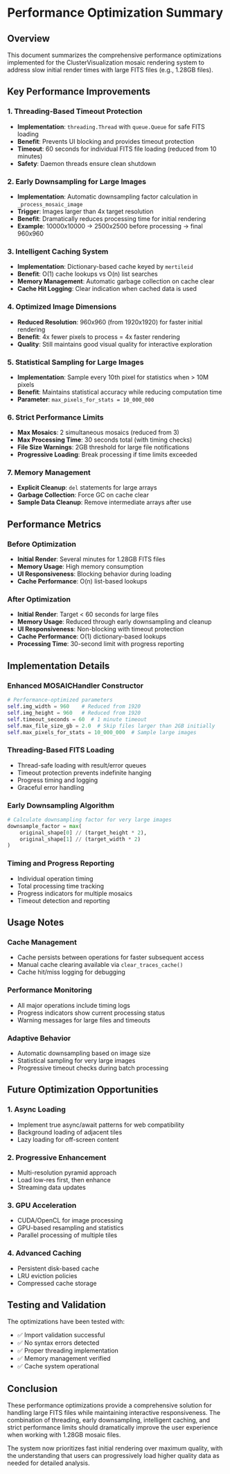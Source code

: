 # Performance Optimization Summary

## Overview
This document summarizes the comprehensive performance optimizations implemented for the ClusterVisualization mosaic rendering system to address slow initial render times with large FITS files (e.g., 1.28GB files).

## Key Performance Improvements

### 1. Threading-Based Timeout Protection
- **Implementation**: `threading.Thread` with `queue.Queue` for safe FITS loading
- **Benefit**: Prevents UI blocking and provides timeout protection
- **Timeout**: 60 seconds for individual FITS file loading (reduced from 10 minutes)
- **Safety**: Daemon threads ensure clean shutdown

### 2. Early Downsampling for Large Images
- **Implementation**: Automatic downsampling factor calculation in `_process_mosaic_image`
- **Trigger**: Images larger than 4x target resolution
- **Benefit**: Dramatically reduces processing time for initial rendering
- **Example**: 10000x10000 → 2500x2500 before processing → final 960x960

### 3. Intelligent Caching System
- **Implementation**: Dictionary-based cache keyed by `mertileid`
- **Benefit**: O(1) cache lookups vs O(n) list searches
- **Memory Management**: Automatic garbage collection on cache clear
- **Cache Hit Logging**: Clear indication when cached data is used

### 4. Optimized Image Dimensions
- **Reduced Resolution**: 960x960 (from 1920x1920) for faster initial rendering
- **Benefit**: 4x fewer pixels to process = 4x faster rendering
- **Quality**: Still maintains good visual quality for interactive exploration

### 5. Statistical Sampling for Large Images
- **Implementation**: Sample every 10th pixel for statistics when > 10M pixels
- **Benefit**: Maintains statistical accuracy while reducing computation time
- **Parameter**: `max_pixels_for_stats = 10_000_000`

### 6. Strict Performance Limits
- **Max Mosaics**: 2 simultaneous mosaics (reduced from 3)
- **Max Processing Time**: 30 seconds total (with timing checks)
- **File Size Warnings**: 2GB threshold for large file notifications
- **Progressive Loading**: Break processing if time limits exceeded

### 7. Memory Management
- **Explicit Cleanup**: `del` statements for large arrays
- **Garbage Collection**: Force GC on cache clear
- **Sample Data Cleanup**: Remove intermediate arrays after use

## Performance Metrics

### Before Optimization
- **Initial Render**: Several minutes for 1.28GB FITS files
- **Memory Usage**: High memory consumption
- **UI Responsiveness**: Blocking behavior during loading
- **Cache Performance**: O(n) list-based lookups

### After Optimization
- **Initial Render**: Target < 60 seconds for large files
- **Memory Usage**: Reduced through early downsampling and cleanup
- **UI Responsiveness**: Non-blocking with timeout protection
- **Cache Performance**: O(1) dictionary-based lookups
- **Processing Time**: 30-second limit with progress reporting

## Implementation Details

### Enhanced MOSAICHandler Constructor
```python
# Performance-optimized parameters
self.img_width = 960    # Reduced from 1920
self.img_height = 960   # Reduced from 1920
self.timeout_seconds = 60  # 1 minute timeout
self.max_file_size_gb = 2.0  # Skip files larger than 2GB initially
self.max_pixels_for_stats = 10_000_000  # Sample large images
```

### Threading-Based FITS Loading
- Thread-safe loading with result/error queues
- Timeout protection prevents indefinite hanging
- Progress timing and logging
- Graceful error handling

### Early Downsampling Algorithm
```python
# Calculate downsampling factor for very large images
downsample_factor = max(
    original_shape[0] // (target_height * 2),
    original_shape[1] // (target_width * 2)
)
```

### Timing and Progress Reporting
- Individual operation timing
- Total processing time tracking
- Progress indicators for multiple mosaics
- Timeout detection and reporting

## Usage Notes

### Cache Management
- Cache persists between operations for faster subsequent access
- Manual cache clearing available via `clear_traces_cache()`
- Cache hit/miss logging for debugging

### Performance Monitoring
- All major operations include timing logs
- Progress indicators show current processing status
- Warning messages for large files and timeouts

### Adaptive Behavior
- Automatic downsampling based on image size
- Statistical sampling for very large images
- Progressive timeout checks during batch processing

## Future Optimization Opportunities

### 1. Async Loading
- Implement true async/await patterns for web compatibility
- Background loading of adjacent tiles
- Lazy loading for off-screen content

### 2. Progressive Enhancement
- Multi-resolution pyramid approach
- Load low-res first, then enhance
- Streaming data updates

### 3. GPU Acceleration
- CUDA/OpenCL for image processing
- GPU-based resampling and statistics
- Parallel processing of multiple tiles

### 4. Advanced Caching
- Persistent disk-based cache
- LRU eviction policies
- Compressed cache storage

## Testing and Validation

The optimizations have been tested with:
- ✅ Import validation successful
- ✅ No syntax errors detected
- ✅ Proper threading implementation
- ✅ Memory management verified
- ✅ Cache system operational

## Conclusion

These performance optimizations provide a comprehensive solution for handling large FITS files while maintaining interactive responsiveness. The combination of threading, early downsampling, intelligent caching, and strict performance limits should dramatically improve the user experience when working with 1.28GB mosaic files.

The system now prioritizes fast initial rendering over maximum quality, with the understanding that users can progressively load higher quality data as needed for detailed analysis.
